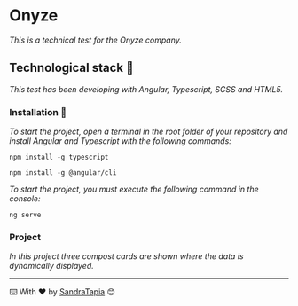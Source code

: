 # Onyze

_This is a technical test for the Onyze company._

## Technological stack 🚀

_This test has been developing with Angular, Typescript, SCSS and HTML5._

### Installation 🔧

_To start the project, open a terminal in the root folder of your repository and install Angular and Typescript with the following commands:_

```
npm install -g typescript
```

```
npm install -g @angular/cli
```

_To start the project, you must execute the following command in the console:_

```
ng serve
```

### Project

_In this project three compost cards are shown where the data is dynamically displayed._

---
⌨️ With ❤️ by [SandraTapia](https://github.com/sandratapia) 😊